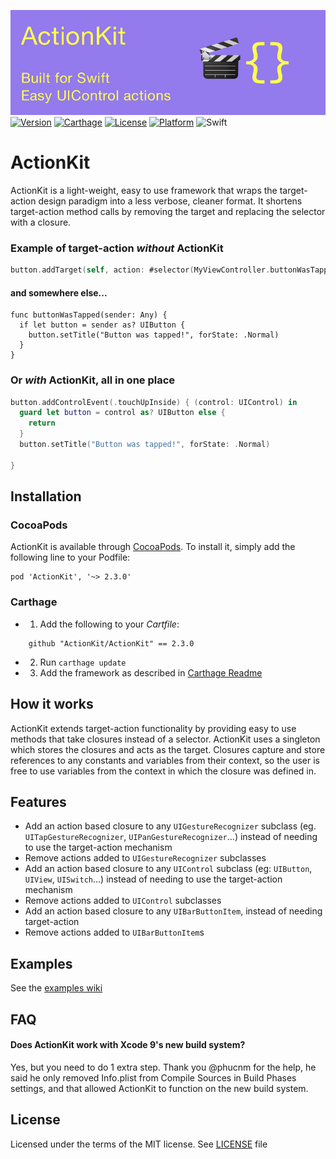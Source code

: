 ![Banner](actionKitBanner.png)
[![Version](https://img.shields.io/cocoapods/v/ActionKit.svg?style=flat)](http://cocoadocs.org/docsets/ActionKit)
[![Carthage](https://img.shields.io/badge/Carthage-compatible-4BC51D.svg?style=flat)](https://github.com/Carthage/Carthage)
[![License](https://img.shields.io/cocoapods/l/ActionKit.svg?style=flat)](http://cocoadocs.org/docsets/ActionKit)
[![Platform](https://img.shields.io/cocoapods/p/ActionKit.svg?style=flat)](http://cocoadocs.org/docsets/ActionKit)
![Swift](https://img.shields.io/badge/%20in-swift%204.0-orange.svg)

# ActionKit

ActionKit is a light-weight, easy to use framework that wraps the target-action design paradigm into a less verbose, cleaner format. It shortens target-action method calls by removing the target and replacing the selector with a closure.

### Example of target-action *without* ActionKit
```swift
button.addTarget(self, action: #selector(MyViewController.buttonWasTapped(_:)), forControlEvents: .TouchUpInside)
```

#### and somewhere else...
```
func buttonWasTapped(sender: Any) {
  if let button = sender as? UIButton {
    button.setTitle("Button was tapped!", forState: .Normal)
  } 
}
```

### Or *with* ActionKit, all in one place
```swift
button.addControlEvent(.touchUpInside) { (control: UIControl) in
  guard let button = control as? UIButton else {
    return
  }
  button.setTitle("Button was tapped!", forState: .Normal)

}
```

## Installation

### CocoaPods
 ActionKit is available through [CocoaPods](http://cocoapods.org). To install
 it, simply add the following line to your Podfile:
 
    pod 'ActionKit', '~> 2.3.0'

### Carthage

- 1. Add the following to your *Cartfile*:

```
    github "ActionKit/ActionKit" == 2.3.0
``` 
   
- 2. Run `carthage update`
- 3. Add the framework as described in [Carthage Readme](https://github.com/Carthage/Carthage#adding-frameworks-to-an-application)

## How it works

ActionKit extends target-action functionality by providing easy to use methods that take closures instead of a selector. ActionKit uses a singleton which stores the closures and acts as the target. Closures capture and store references to any constants and variables from their context, so the user is free to use variables from the context in which the closure was defined in.

## Features

* Add an action based closure to any `UIGestureRecognizer` subclass (eg. `UITapGestureRecognizer`, `UIPanGestureRecognizer`...) instead of needing to use the target-action mechanism
* Remove actions added to `UIGestureRecognizer` subclasses
* Add an action based closure to any `UIControl` subclass (eg: `UIButton`, `UIView`, `UISwitch`...) instead of needing to use the target-action mechanism
* Remove actions added to `UIControl` subclasses
* Add an action based closure to any `UIBarButtonItem`, instead of needing target-action
* Remove actions added to `UIBarButtonItem`s

## Examples

See the [examples wiki](EXAMPLES.md)

## FAQ

#### Does ActionKit work with Xcode 9's new build system?

Yes, but you need to do 1 extra step. Thank you @phucnm for the help, he said he only removed Info.plist from Compile Sources in Build Phases settings, and that allowed ActionKit to function on the new build system.


## License

Licensed under the terms of the MIT license. See [LICENSE](LICENSE) file
